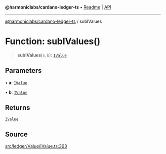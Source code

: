 **@harmoniclabs/cardano-ledger-ts** • [Readme](../README.md) \| [API](../globals.md)

***

[@harmoniclabs/cardano-ledger-ts](../README.md) / subIValues

# Function: subIValues()

> **subIValues**(`a`, `b`): [`IValue`](../type-aliases/IValue.md)

## Parameters

• **a**: [`IValue`](../type-aliases/IValue.md)

• **b**: [`IValue`](../type-aliases/IValue.md)

## Returns

[`IValue`](../type-aliases/IValue.md)

## Source

[src/ledger/Value/IValue.ts:363](https://github.com/HarmonicLabs/cardano-ledger-ts/blob/d1659b0/src/ledger/Value/IValue.ts#L363)
